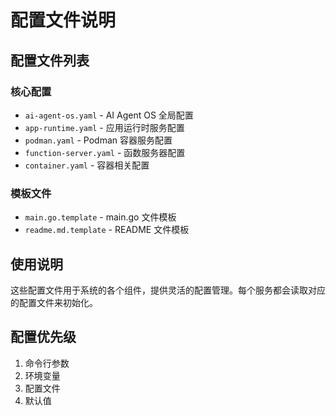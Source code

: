 # 配置文件说明

## 配置文件列表

### 核心配置
- `ai-agent-os.yaml` - AI Agent OS 全局配置
- `app-runtime.yaml` - 应用运行时服务配置
- `podman.yaml` - Podman 容器服务配置
- `function-server.yaml` - 函数服务器配置
- `container.yaml` - 容器相关配置

### 模板文件
- `main.go.template` - main.go 文件模板
- `readme.md.template` - README 文件模板

## 使用说明

这些配置文件用于系统的各个组件，提供灵活的配置管理。每个服务都会读取对应的配置文件来初始化。

## 配置优先级

1. 命令行参数
2. 环境变量
3. 配置文件
4. 默认值
